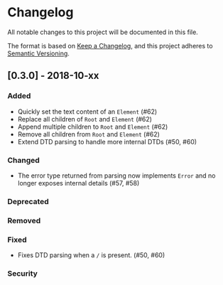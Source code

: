 # Changelog
All notable changes to this project will be documented in this file.

The format is based on [Keep a Changelog](https://keepachangelog.com/en/1.0.0/),
and this project adheres to [Semantic Versioning](https://semver.org/spec/v2.0.0.html).

## [0.3.0] - 2018-10-xx

### Added
- Quickly set the text content of an `Element` (#62)
- Replace all children of `Root` and `Element` (#62)
- Append multiple children to `Root` and `Element` (#62)
- Remove all children from `Root` and `Element` (#62)
- Extend DTD parsing to handle more internal DTDs (#50, #60)

### Changed

- The error type returned from parsing now implements `Error` and no longer exposes internal details (#57, #58)

### Deprecated
### Removed
### Fixed

- Fixes DTD parsing when a `/` is present. (#50, #60)

### Security

